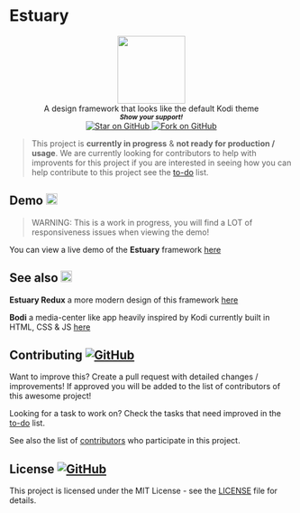 # Estuary



<p align="center">

  <img width="120" src="https://i.imgur.com/k7QUaB6.png" />
  <br>
A design framework that looks like the default Kodi theme
 <br>
  <small> <b><i>Show your support!</i> </b></small>
  <br>
   <a href="https://github.com/MarketingPipeline/Estuary">
  <img title="Star on GitHub" src="https://img.shields.io/github/stars/MarketingPipeline/Estuary.svg?style=social&label=Star">
  </a>
  <a href="https://github.com/MarketingPipeline/Estuary">
    <img title="Fork on GitHub" src="https://img.shields.io/github/forks/MarketingPipeline/Estuary.svg?style=social&label=Fork">
  </a>

</p>



> This project is <b>currently in progress</b> &  <b>not ready for production / usage</b>. We are currently looking for contributors to help with improvents for this project if you are interested in seeing how you can help contribute to this project see the [to-do](.github/to-do.md) list.
  
  
## Demo <img height="20px" src="https://user-images.githubusercontent.com/86180097/196882869-d38fe649-8e33-44fe-ae91-b1f9cd5f1c3e.png">

> WARNING: This is a work in progress, you will find a LOT of responsiveness issues when viewing the demo! 

You can view a live demo of the <b>Estuary</b> framework [here](https://marketingpipeline.github.io/Estuary/demo) 

## See also <img height="20px" src="https://zefir.site/emojipedia-us.s3.dualstack.us-west-1.amazonaws.com/thumbs/120/lg/57/white-left-pointing-backhand-index_1f448.png">

<b>Estuary Redux</b> a more modern design of this framework [here](https://github.com/MarketingPipeline/Estuary-Redux) 

<b>Bodi</b> a media-center like app heavily inspired by Kodi currently built in HTML, CSS & JS [here](https://github.com/MarketingPipeline/Bodi) 


## Contributing <a href="https://github.com/MarketingPipeline/Estuary/graphs/contributors"> ![GitHub](https://img.shields.io/github/contributors/MarketingPipeline/Estuary) </a>

Want to improve this? Create a pull request with detailed changes / improvements! If approved you will be added to the list of contributors of this awesome project!


Looking for a task to work on? Check the tasks that need improved in the [to-do](https://github.com/MarketingPipeline/Estuary/blob/main/to-do.md) list.


See also the list of
[contributors](https://github.com/MarketingPipeline/Estuary/graphs/contributors) who
participate in this project.




## License  <a href="LICENSE"> ![GitHub](https://img.shields.io/badge/License-MIT-aa8d2?logo=opensourceinitiative&logoColor=fff) </a>


This project is licensed under the MIT License - see the
[LICENSE](https://github.com/MarketingPipeline/Estuary/blob/main/LICENSE) file for
details.
